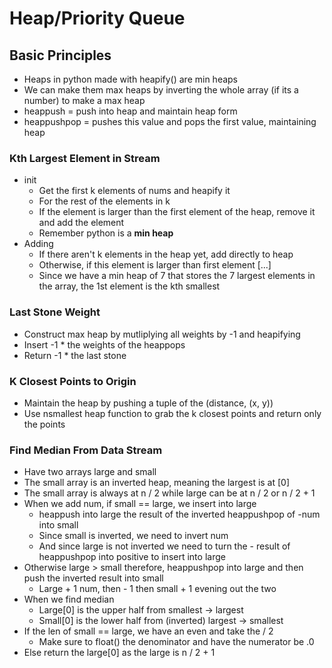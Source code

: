 # Heap/Priority Queue

## Basic Principles
- Heaps in python made with heapify() are min heaps
- We can make them max heaps by inverting the whole array (if its a number) to make a max heap
- heappush = push into heap and maintain heap form
- heappushpop = pushes this value and pops the first value, maintaining heap

### Kth Largest Element in Stream
- init
    - Get the first k elements of nums and heapify it
    - For the rest of the elements in k
    - If the element is larger than the first element of the heap, remove it and add the element
    - Remember python is a **min heap**
- Adding
    - If there aren't k elements in the heap yet, add directly to heap
    - Otherwise, if this element is larger than first element [...]
    - Since we have a min heap of 7 that stores the 7 largest elements in the array, the 1st element is the kth smallest

### Last Stone Weight
- Construct max heap by mutliplying all weights by -1 and heapifying
- Insert -1 * the weights of the heappops
- Return -1 * the last stone

### K Closest Points to Origin
- Maintain the heap by pushing a tuple of the (distance, (x, y))
- Use nsmallest heap function to grab the k closest points and return only the points

### Find Median From Data Stream
- Have two arrays large and small
- The small array is an inverted heap, meaning the largest is at [0]
- The small array is always at n / 2 while large can be at n / 2 or n / 2 + 1
- When we add num, if small == large, we insert into large
    - heappush into large the result of the inverted heappushpop of -num into small
    - Since small is inverted, we need to invert num
    - And since large is not inverted we need to turn the - result of heappushpop into positive to insert into large
- Otherwise large > small therefore, heappushpop into large and then push the inverted result into small
    - Large + 1 num, then - 1 then small + 1 evening out the two
- When we find median
    - Large[0] is the upper half from smallest -> largest
    - Small[0] is the lower half from (inverted) largest -> smallest
- If the len of small == large, we have an even and take the / 2 
    - Make sure to float() the denominator and have the numerator be .0
- Else return the large[0] as the large is n / 2 + 1
